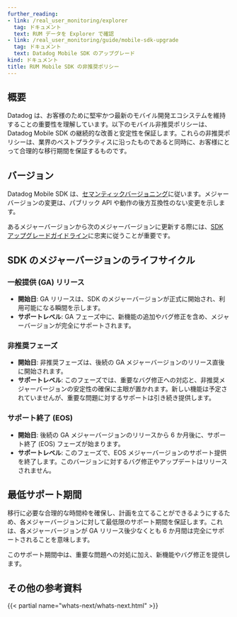 ```yaml
---
further_reading:
- link: /real_user_monitoring/explorer
  tag: ドキュメント
  text: RUM データを Explorer で確認
- link: /real_user_monitoring/guide/mobile-sdk-upgrade
  tag: ドキュメント
  text: Datadog Mobile SDK のアップグレード
kind: ドキュメント
title: RUM Mobile SDK の非推奨ポリシー
---
```


## 概要

Datadog は、お客様のために堅牢かつ最新のモバイル開発エコシステムを維持することの重要性を理解しています。以下のモバイル非推奨ポリシーは、Datadog Mobile SDK の継続的な改善と安定性を保証します。これらの非推奨ポリシーは、業界のベストプラクティスに沿ったものであると同時に、お客様にとって合理的な移行期間を保証するものです。

## バージョン
Datadog Mobile SDK は、[セマンティックバージョニング][1]に従います。メジャーバージョンの変更は、パブリック API や動作の後方互換性のない変更を示します。

あるメジャーバージョンから次のメジャーバージョンに更新する際には、[SDK アップグレードガイドライン][2]に忠実に従うことが重要です。

## SDK のメジャーバージョンのライフサイクル

### 一般提供 (GA) リリース

* **開始日**: GA リリースは、SDK のメジャーバージョンが正式に開始され、利用可能になる瞬間を示します。
* **サポートレベル**: GA フェーズ中に、新機能の追加やバグ修正を含め、メジャーバージョンが完全にサポートされます。

### 非推奨フェーズ

* **開始日**: 非推奨フェーズは、後続の GA メジャーバージョンのリリース直後に開始されます。
* **サポートレベル**: このフェーズでは、重要なバグ修正への対応と、非推奨メジャーバージョンの安定性の確保に主眼が置かれます。新しい機能は予定されていませんが、重要な問題に対するサポートは引き続き提供します。

### サポート終了 (EOS)

* **開始日**: 後続の GA メジャーバージョンのリリースから 6 か月後に、サポート終了 (EOS) フェーズが始まります。
* **サポートレベル**: このフェーズで、EOS メジャーバージョンのサポート提供を終了します。このバージョンに対するバグ修正やアップデートはリリースされません。

## 最低サポート期間
移行に必要な合理的な時間枠を確保し、計画を立てることができるようにするため、各メジャーバージョンに対して最低限のサポート期間を保証します。これは、各メジャーバージョンが GA リリース後少なくとも 6 か月間は完全にサポートされることを意味します。

このサポート期間中は、重要な問題への対処に加え、新機能やバグ修正を提供します。

## その他の参考資料

{{< partial name="whats-next/whats-next.html" >}}

[1]: https://semver.org/
[2]: /ja/real_user_monitoring/guide/mobile-sdk-upgrade